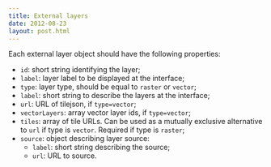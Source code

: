 ```yaml
---
title: External layers
date: 2012-08-23
layout: post.html
---
```


Each external layer object should have the following properties:

- `id`: short string identifying the layer;
- `label`: layer label to be displayed at the interface;
- `type`: layer type, should be equal to `raster` or `vector`;
- `label`: short string to describe the layers at the interface;
- `url`: URL of tilejson, if `type=vector`;
- `vectorLayers`: array vector layer ids, if `type=vector`;
- `tiles`: array of tile URLs. Can be used as a mutually exclusive alternative to `url` if type is `vector`. Required if type is `raster`;
- `source`: object describing layer source:
  - `label`: short string describing the source;
  - `url`: URL to source.